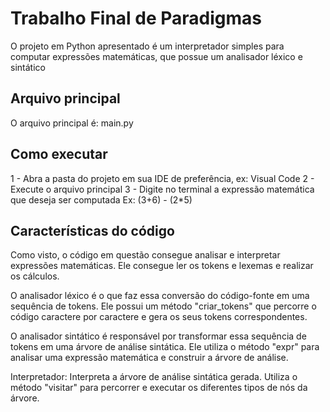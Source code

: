 # Trabalho Final de Paradigmas

O projeto em Python apresentado é um interpretador simples para computar expressões matemáticas, que possue um analisador léxico e sintático

## Arquivo principal

O arquivo principal é: main.py

## Como executar

1 - Abra a pasta do projeto em sua IDE de preferência, ex: Visual Code
2 - Execute o arquivo principal
3 - Digite no terminal a expressão matemática que deseja ser computada
	Ex: (3+6) - (2*5)

## Características do código

Como visto, o código em questão consegue analisar e interpretar expressões matemáticas.
Ele consegue ler os tokens e lexemas e realizar os cálculos.


O analisador léxico é o que faz essa conversão do código-fonte em uma sequência de tokens.
Ele possui um método "criar_tokens" que percorre o código caractere por caractere e gera os seus tokens correspondentes.

O analisador sintático é responsável por transformar essa sequência de tokens em uma árvore de análise sintática.
Ele utiliza o método "expr" para analisar uma expressão matemática e construir a árvore de análise.

Interpretador:
Interpreta a árvore de análise sintática gerada.
Utiliza o método "visitar" para percorrer e executar os diferentes tipos de nós da árvore.
